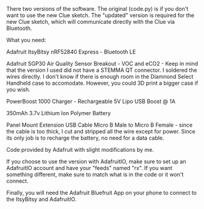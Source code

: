 There two versions of the software. The original (code.py) is if you don't want to use the new Clue sketch. The "updated" version is required for the new Clue sketch, which will communicate directly with the Clue via Bluetooth. 

What you need:

Adafruit ItsyBitsy nRF52840 Express - Bluetooth LE

Adafruit SGP30 Air Quality Sensor Breakout - VOC and eCO2 - Keep in mind that the version I used did not have a STEMMA QT connector. I soldered the wires directly. I don't know if there is enough room in the Diamnond Select Handheld case to accomodate. However, you could 3D print a bigger case if you wish.

PowerBoost 1000 Charger - Rechargeable 5V Lipo USB Boost @ 1A

350mAh 3.7v Lithium Ion Polymer Battery

Panel Mount Extension USB Cable Micro B Male to Micro B Female - since the cable is too thick, I cut and stripped all the wire except for power. Since its only job is to recharge the battery, no need for a data cable.


Code provided by Adafruit with slight modifications by me. 


If you choose to use the version with AdafruitIO, make sure to set up an AdafruitIO account and have your "feeds" named "rx". If you want something different, make sure to match what is in the code or it won't connect.

Finally, you will need the Adafruit Bluefruit App on your phone to connect to the ItsyBitsy and AdafruitIO.
